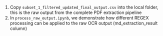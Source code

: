 1. Copy ```subset_1_filtered_updated_final_output.csv``` into the local folder, this is the raw output from the complete PDF extraction pipeline
2. In ```process_raw_output.ipynb```, we demonstrate how different REGEX processing can be applied to the raw OCR output (md_extraction_result column)
